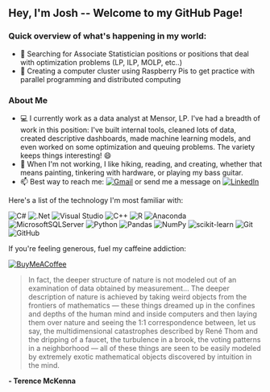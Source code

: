 ## Hey, I'm Josh -- Welcome to my GitHub Page!

### Quick overview of what's happening in my world:
- 🔭 Searching for Associate Statistician positions or positions that deal with optimization problems (LP, ILP, MOLP, etc..)
- 🌱 Creating a computer cluster using Raspberry Pis to get practice with parallel programming and distributed computing

### About Me
- 💻 I currently work as a data analyst at Mensor, LP. I've had a breadth of work in this position: I've built internal tools, cleaned lots of data, created descriptive dashboards, made machine learning models, and even worked on some optimization and queuing problems. The variety keeps things interesting! 😄
- 🥾 When I'm not working, I like hiking, reading, and creating, whether that means painting, tinkering with hardware, or playing my bass guitar. 
- 📫 Best way to reach me: [![Gmail](https://img.shields.io/badge/Gmail-D14836?style=for-the-badge&logo=gmail&logoColor=white)](mailto:averyj.business@gmail.com) or send me a message on [![LinkedIn](https://img.shields.io/badge/linkedin-%230077B5.svg?style=for-the-badge&logo=linkedin&logoColor=white)](https://www.linkedin.com/in/josh-avery/)

Here's a list of the technology I'm most familiar with:

![C#](https://img.shields.io/badge/c%23-%23239120.svg?style=for-the-badge&logo=c-sharp&logoColor=white) ![.Net](https://img.shields.io/badge/.NET-5C2D91?style=for-the-badge&logo=.net&logoColor=white) ![Visual Studio](https://img.shields.io/badge/Visual%20Studio-5C2D91.svg?style=for-the-badge&logo=visual-studio&logoColor=white) 
![C++](https://img.shields.io/badge/c++-%2300599C.svg?style=for-the-badge&logo=c%2B%2B&logoColor=white) ![R](https://img.shields.io/badge/r-%23276DC3.svg?style=for-the-badge&logo=r&logoColor=white) ![Anaconda](https://img.shields.io/badge/Anaconda-%2344A833.svg?style=for-the-badge&logo=anaconda&logoColor=white) ![MicrosoftSQLServer](https://img.shields.io/badge/Microsoft%20SQL%20Server-CC2927?style=for-the-badge&logo=microsoft%20sql%20server&logoColor=white) ![Python](https://img.shields.io/badge/python-3670A0?style=for-the-badge&logo=python&logoColor=ffdd54) ![Pandas](https://img.shields.io/badge/pandas-%23150458.svg?style=for-the-badge&logo=pandas&logoColor=white) ![NumPy](https://img.shields.io/badge/numpy-%23013243.svg?style=for-the-badge&logo=numpy&logoColor=white) ![scikit-learn](https://img.shields.io/badge/scikit--learn-%23F7931E.svg?style=for-the-badge&logo=scikit-learn&logoColor=white)
![Git](https://img.shields.io/badge/git-%23F05033.svg?style=for-the-badge&logo=git&logoColor=white) ![GitHub](https://img.shields.io/badge/github-%23121011.svg?style=for-the-badge&logo=github&logoColor=white)


If you're feeling generous, fuel my caffeine addiction:

[![BuyMeACoffee](https://img.shields.io/badge/Buy%20Me%20a%20Coffee-ffdd00?style=for-the-badge&logo=buy-me-a-coffee&logoColor=black)](https://www.buymeacoffee.com/IAmJoshAvery)

> In fact, the deeper structure of nature is not modeled out of an examination of data obtained by measurement… The deeper description of nature is achieved by taking weird objects from the frontiers of mathematics — these things dreamed up in the confines and depths of the human mind and inside computers and then laying them over nature and seeing the 1:1 correspondence between, let us say, the multidimensional catastrophes described by René Thom and the dripping of a faucet, the turbulence in a brook, the voting patterns in a neighborhood — all of these things are seen to be easily modeled by extremely exotic mathematical objects discovered by intuition in the mind. 

**\- Terence McKenna**
